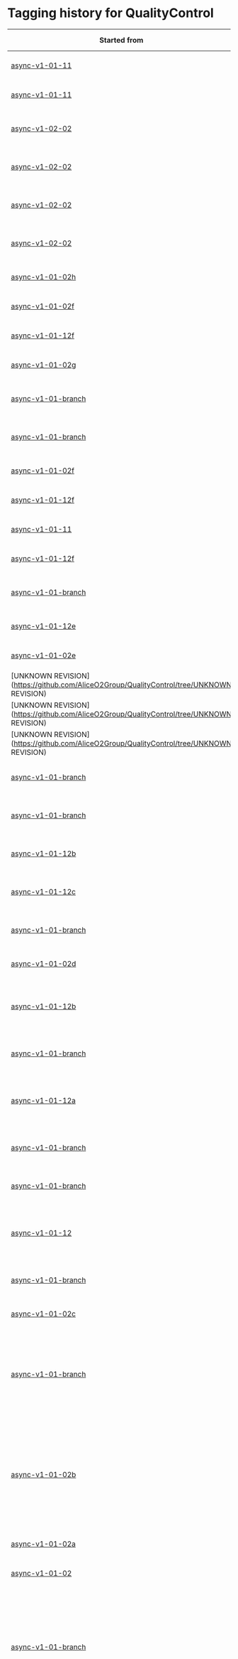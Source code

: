 # Tagging history for QualityControl

| Started from | Created tag | Operator | Associated labels | Date |
| --- | --- | --- | --- | --- |
| [async-v1-01-11](https://github.com/AliceO2Group/QualityControl/tree/async-v1-01-11) | [async-v1-01-11d](https://github.com/AliceO2Group/QualityControl/tree/async-v1-01-11d) | Alberto Caliva | async-2024-pp-apass1 | 2025-01-31 19:00 |
| [async-v1-01-11](https://github.com/AliceO2Group/QualityControl/tree/async-v1-01-11) | [async-v1-01-11c](https://github.com/AliceO2Group/QualityControl/tree/async-v1-01-11c) | Alberto Caliva | async-2024-pp-apass1 | 2025-01-31 15:38 |
| [async-v1-02-02](https://github.com/AliceO2Group/QualityControl/tree/async-v1-02-02) | [async-v1-02-07](https://github.com/AliceO2Group/QualityControl/tree/async-v1-02-07) | Alberto Caliva | async-2024-PbPb-apass1 | 2025-01-28 21:38 |
| [async-v1-02-02](https://github.com/AliceO2Group/QualityControl/tree/async-v1-02-02) | [async-v1-02-06](https://github.com/AliceO2Group/QualityControl/tree/async-v1-02-06) | Alberto Caliva | async-2024-PbPb-apass1 | 2025-01-23 19:15 |
| [async-v1-02-02](https://github.com/AliceO2Group/QualityControl/tree/async-v1-02-02) | [async-v1-02-05](https://github.com/AliceO2Group/QualityControl/tree/async-v1-02-05) | Alberto Caliva | async-2024-PbPb-apass1 | 2025-01-22 21:50 |
| [async-v1-02-02](https://github.com/AliceO2Group/QualityControl/tree/async-v1-02-02) | [async-v1-02-04](https://github.com/AliceO2Group/QualityControl/tree/async-v1-02-04) | Alberto Caliva | async-2024-PbPb-apass1 | 2025-01-21 17:04 |
| [async-v1-01-02h](https://github.com/AliceO2Group/QualityControl/tree/async-v1-01-02h) | [async-v1-01-02j](https://github.com/AliceO2Group/QualityControl/tree/async-v1-01-02j) | Alberto Caliva | async-2022-pp-apass7 | 2025-01-20 09:30 |
| [async-v1-01-02f](https://github.com/AliceO2Group/QualityControl/tree/async-v1-01-02f) | [async-v1-01-02i](https://github.com/AliceO2Group/QualityControl/tree/async-v1-01-02i) | Alberto Caliva | async-2022-pp-apass7 | 2025-01-17 22:15 |
| [async-v1-01-12f](https://github.com/AliceO2Group/QualityControl/tree/async-v1-01-12f) | [async-v1-01-12i](https://github.com/AliceO2Group/QualityControl/tree/async-v1-01-12i) | Alberto Caliva | async-2024-pp-apass1 | 2025-01-16 10:04 |
| [async-v1-01-02g](https://github.com/AliceO2Group/QualityControl/tree/async-v1-01-02g) | [async-v1-01-02h](https://github.com/AliceO2Group/QualityControl/tree/async-v1-01-02h) | Alberto Caliva | async-2022-pp-apass7 | 2025-01-13 14:42 |
| [async-v1-01-branch](https://github.com/AliceO2Group/QualityControl/tree/async-v1-01-branch) | [async-v1-01-27](https://github.com/AliceO2Group/QualityControl/tree/async-v1-01-27) | Alberto Caliva | async-2023-pbpb-apass4 | 2025-01-09 09:40 |
| [async-v1-01-branch](https://github.com/AliceO2Group/QualityControl/tree/async-v1-01-branch) | [async-v1-01-26](https://github.com/AliceO2Group/QualityControl/tree/async-v1-01-26) | Alberto Caliva | async-2023-pbpb-apass4 | 2025-01-08 12:07 |
| [async-v1-01-02f](https://github.com/AliceO2Group/QualityControl/tree/async-v1-01-02f) | [async-v1-01-02g](https://github.com/AliceO2Group/QualityControl/tree/async-v1-01-02g) | Alberto Caliva | async-2022-pp-apass7 | 2024-12-22 09:07 |
| [async-v1-01-12f](https://github.com/AliceO2Group/QualityControl/tree/async-v1-01-12f) | [async-v1-01-12h](https://github.com/AliceO2Group/QualityControl/tree/async-v1-01-12h) | Alberto Caliva | async-2024-pp-apass1 | 2024-12-20 19:11 |
| [async-v1-01-11](https://github.com/AliceO2Group/QualityControl/tree/async-v1-01-11) | [async-v1-01-25](https://github.com/AliceO2Group/QualityControl/tree/async-v1-01-25) | Alberto Caliva | async-2024-pp-apass1 | 2024-12-20 18:57 |
| [async-v1-01-12f](https://github.com/AliceO2Group/QualityControl/tree/async-v1-01-12f) | [async-v1-01-12g](https://github.com/AliceO2Group/QualityControl/tree/async-v1-01-12g) | Alberto Caliva | async-2024-pp-apass1 | 2024-12-20 15:02 |
| [async-v1-01-branch](https://github.com/AliceO2Group/QualityControl/tree/async-v1-01-branch) | [async-v1-01-24](https://github.com/AliceO2Group/QualityControl/tree/async-v1-01-24) | Alberto Caliva | async-2023-pbpb-apass4 | 2024-12-20 12:55 |
| [async-v1-01-12e](https://github.com/AliceO2Group/QualityControl/tree/async-v1-01-12e) | [async-v1-01-12f](https://github.com/AliceO2Group/QualityControl/tree/async-v1-01-12f) | Alberto Caliva | async-2024-pp-apass1 | 2024-12-12 09:59 |
| [async-v1-01-02e](https://github.com/AliceO2Group/QualityControl/tree/async-v1-01-02e) | [async-v1-01-02f](https://github.com/AliceO2Group/QualityControl/tree/async-v1-01-02f) | Chiara Zampolli | async-2022-pp-apass7 | 2024-12-05 16:17 |
| [UNKNOWN REVISION](https://github.com/AliceO2Group/QualityControl/tree/UNKNOWN REVISION) | [async-v1-02-03](https://github.com/AliceO2Group/QualityControl/tree/async-v1-02-03) | UNKNOWN OPERATOR | NO LABEL | 2024-12-05 10:26 |
| [UNKNOWN REVISION](https://github.com/AliceO2Group/QualityControl/tree/UNKNOWN REVISION) | [async-v1-02-02](https://github.com/AliceO2Group/QualityControl/tree/async-v1-02-02) | UNKNOWN OPERATOR | NO LABEL | 2024-12-05 10:26 |
| [UNKNOWN REVISION](https://github.com/AliceO2Group/QualityControl/tree/UNKNOWN REVISION) | [async-v1-02-01](https://github.com/AliceO2Group/QualityControl/tree/async-v1-02-01) | UNKNOWN OPERATOR | NO LABEL | 2024-12-05 10:26 |
| [async-v1-01-branch](https://github.com/AliceO2Group/QualityControl/tree/async-v1-01-branch) | [async-v1-01-23](https://github.com/AliceO2Group/QualityControl/tree/async-v1-01-23) | Chiara Zampolli | async-2023-pbpb-apass4 | 2024-11-20 18:22 |
| [async-v1-01-branch](https://github.com/AliceO2Group/QualityControl/tree/async-v1-01-branch) | [async-v1-01-22](https://github.com/AliceO2Group/QualityControl/tree/async-v1-01-22) | Chiara Zampolli | async-2023-pbpb-apass4 | 2024-11-20 16:44 |
| [async-v1-01-12b](https://github.com/AliceO2Group/QualityControl/tree/async-v1-01-12b) | [async-v1-01-12e](https://github.com/AliceO2Group/QualityControl/tree/async-v1-01-12e) | Alberto Caliva | async-2024-pbpb-cpass0 | 2024-11-07 15:07 |
| [async-v1-01-12c](https://github.com/AliceO2Group/QualityControl/tree/async-v1-01-12c) | [async-v1-01-12d](https://github.com/AliceO2Group/QualityControl/tree/async-v1-01-12d) | Alberto Caliva | async-2024-PbPb-cpass0 | 2024-11-03 17:26 |
| [async-v1-01-branch](https://github.com/AliceO2Group/QualityControl/tree/async-v1-01-branch) | [async-v1-01-21](https://github.com/AliceO2Group/QualityControl/tree/async-v1-01-21) | Alberto Caliva | async-2023-pbpb-apass4 | 2024-11-02 09:07 |
| [async-v1-01-02d](https://github.com/AliceO2Group/QualityControl/tree/async-v1-01-02d) | [async-v1-01-02e](https://github.com/AliceO2Group/QualityControl/tree/async-v1-01-02e) | Alberto Caliva | async-2022-pp-apass7 | 2024-10-17 20:52 |
| [async-v1-01-12b](https://github.com/AliceO2Group/QualityControl/tree/async-v1-01-12b) | [async-v1-01-12c](https://github.com/AliceO2Group/QualityControl/tree/async-v1-01-12c) | Alberto Caliva | async-2024-pp-apass1<br>async-2024-pp-cpass0 | 2024-10-08 15:28 |
| [async-v1-01-branch](https://github.com/AliceO2Group/QualityControl/tree/async-v1-01-branch) | [async-v1-01-20](https://github.com/AliceO2Group/QualityControl/tree/async-v1-01-20) | Alberto Caliva | async-2023-pbpb-apass4 | 2024-10-08 15:07 |
| [async-v1-01-12a](https://github.com/AliceO2Group/QualityControl/tree/async-v1-01-12a) | [async-v1-01-12b](https://github.com/AliceO2Group/QualityControl/tree/async-v1-01-12b) | Alberto Caliva | async-2024-pp-apass1<br>async-2024-pp-cpass0 | 2024-09-27 11:41 |
| [async-v1-01-branch](https://github.com/AliceO2Group/QualityControl/tree/async-v1-01-branch) | [async-v1-01-19](https://github.com/AliceO2Group/QualityControl/tree/async-v1-01-19) | Alberto Caliva | async-2023-pbpb-apass4 | 2024-09-27 11:10 |
| [async-v1-01-branch](https://github.com/AliceO2Group/QualityControl/tree/async-v1-01-branch) | [async-v1-01-18](https://github.com/AliceO2Group/QualityControl/tree/async-v1-01-18) | Chiara Zampolli | async-2023-pbpb-apass4 | 2024-09-06 14:17 |
| [async-v1-01-12](https://github.com/AliceO2Group/QualityControl/tree/async-v1-01-12) | [async-v1-01-12a](https://github.com/AliceO2Group/QualityControl/tree/async-v1-01-12a) | Chiara Zampolli | async-2024-pp-apass1<br>async-2024-pp-cpass0 | 2024-08-30 11:13 |
| [async-v1-01-branch](https://github.com/AliceO2Group/QualityControl/tree/async-v1-01-branch) | [async-v1-01-17](https://github.com/AliceO2Group/QualityControl/tree/async-v1-01-17) | Alberto Caliva | async-2023-pbpb-apass4 | 2024-08-29 10:57 |
| [async-v1-01-02c](https://github.com/AliceO2Group/QualityControl/tree/async-v1-01-02c) | [async-v1-01-02d](https://github.com/AliceO2Group/QualityControl/tree/async-v1-01-02d) | Alberto Caliva | async-2022-pp-apass7 | 2024-08-28 16:36 |
| [async-v1-01-branch](https://github.com/AliceO2Group/QualityControl/tree/async-v1-01-branch) | [async-v1-01-16](https://github.com/AliceO2Group/QualityControl/tree/async-v1-01-16) | Chiara Zampolli | async-2023-pbpb-apass4<br>async-2024-pp-apass1<br>async-2024-pp-cpass0 | 2024-08-26 14:08 |
| [async-v1-01-02b](https://github.com/AliceO2Group/QualityControl/tree/async-v1-01-02b) | [async-v1-01-02c](https://github.com/AliceO2Group/QualityControl/tree/async-v1-01-02c) | Alberto Caliva | async-2022-pp-apass7<br>async-2023-pp-apass4<br>async-2024-pp-apass1<br>async-2024-pp-cpass0 | 2024-08-22 15:20 |
| [async-v1-01-02a](https://github.com/AliceO2Group/QualityControl/tree/async-v1-01-02a) | [async-v1-01-02b](https://github.com/AliceO2Group/QualityControl/tree/async-v1-01-02b) | Alberto Caliva | async-2022-pp-apass7 | 2024-08-14 18:15 |
| [async-v1-01-02](https://github.com/AliceO2Group/QualityControl/tree/async-v1-01-02) | [async-v1-01-02a](https://github.com/AliceO2Group/QualityControl/tree/async-v1-01-02a) | Alberto Caliva | async-2022-pp-apass7 | 2024-08-08 18:41 |
| [async-v1-01-branch](https://github.com/AliceO2Group/QualityControl/tree/async-v1-01-branch) | [async-v1-01-12](https://github.com/AliceO2Group/QualityControl/tree/async-v1-01-12) | Chiara Zampolli | async-2023-pbpb-apass4<br>async-2024-pp-apass1<br>async-2022-pp-apass7<br>async-2024-pp-cpass0 | 2024-07-15 16:15 |
| [async-v1-01-branch](https://github.com/AliceO2Group/QualityControl/tree/async-v1-01-branch) | [async-v1-01-11](https://github.com/AliceO2Group/QualityControl/tree/async-v1-01-11) | Chiara Zampolli | async-2023-pbpb-apass4<br>async-2024-pp-apass1<br>async-2022-pp-apass7<br>async-2024-pp-cpass0 | 2024-07-12 13:08 |
| [async-v1-01-branch](https://github.com/AliceO2Group/QualityControl/tree/async-v1-01-branch) | [async-v1-01-10](https://github.com/AliceO2Group/QualityControl/tree/async-v1-01-10) | Chiara Zampolli | async-2023-pbpb-apass4<br>async-2024-pp-apass1<br>async-2022-pp-apass7<br>async-2024-pp-cpass0 | 2024-07-02 11:54 |
| [async-v1-01-branch](https://github.com/AliceO2Group/QualityControl/tree/async-v1-01-branch) | [async-v1-01-09](https://github.com/AliceO2Group/QualityControl/tree/async-v1-01-09) | Benedikt Volkel | async-2023-pbpb-apass4<br>async-2024-pp-apass1<br>async-2022-pp-apass7<br>async-2024-pp-cpass0 | 2024-06-26 19:37 |
| [async-v1-01-branch](https://github.com/AliceO2Group/QualityControl/tree/async-v1-01-branch) | [async-v1-01-08](https://github.com/AliceO2Group/QualityControl/tree/async-v1-01-08) | Benedikt Volkel | async-2023-pbpb-apass4<br>async-2024-pp-apass1<br>async-2022-pp-apass7<br>async-2024-pp-cpass0 | 2024-06-21 19:27 |
| [async-v1-01-branch](https://github.com/AliceO2Group/QualityControl/tree/async-v1-01-branch) | [async-v1-01-07](https://github.com/AliceO2Group/QualityControl/tree/async-v1-01-07) | Benedikt Volkel | async-2023-pbpb-apass4<br>async-2024-pp-apass1<br>async-2022-pp-apass7<br>async-2024-pp-cpass0 | 2024-06-21 15:14 |
| [async-v1-01-branch](https://github.com/AliceO2Group/QualityControl/tree/async-v1-01-branch) | [async-v1-01-06](https://github.com/AliceO2Group/QualityControl/tree/async-v1-01-06) | Benedikt Volkel | async-2023-pbpb-apass4<br>async-2024-pp-apass1<br>async-2022-pp-apass7<br>async-2024-pp-cpass0 | 2024-06-20 17:56 |
| [async-v1-01-branch](https://github.com/AliceO2Group/QualityControl/tree/async-v1-01-branch) | [async-v1-01-05](https://github.com/AliceO2Group/QualityControl/tree/async-v1-01-05) | Benedikt Volkel | async-2023-pbpb-apass4<br>async-2024-pp-apass1<br>async-2022-pp-apass7<br>async-2024-pp-cpass0 | 2024-06-06 11:59 |
| [UNKNOWN START](https://github.com/AliceO2Group/QualityControl/tree/UNKNOWN START) | [async-v1-01-04](https://github.com/AliceO2Group/QualityControl/tree/async-v1-01-04) | UNKNOWN OPERATOR | NO LABEL | 2024-05-29 17:17 |
| [UNKNOWN REVISION](https://github.com/AliceO2Group/QualityControl/tree/UNKNOWN REVISION) | [async-v1-01-15](https://github.com/AliceO2Group/QualityControl/tree/async-v1-01-15) | UNKNOWN OPERATOR | NO LABEL | 2024-05-29 17:17 |
| [UNKNOWN REVISION](https://github.com/AliceO2Group/QualityControl/tree/UNKNOWN REVISION) | [async-v1-01-14](https://github.com/AliceO2Group/QualityControl/tree/async-v1-01-14) | UNKNOWN OPERATOR | NO LABEL | 2024-05-29 17:17 |
| [UNKNOWN REVISION](https://github.com/AliceO2Group/QualityControl/tree/UNKNOWN REVISION) | [async-v1-01-13](https://github.com/AliceO2Group/QualityControl/tree/async-v1-01-13) | UNKNOWN OPERATOR | NO LABEL | 2024-05-29 17:17 |
| [UNKNOWN START](https://github.com/AliceO2Group/QualityControl/tree/UNKNOWN START) | [async-v1-01-03](https://github.com/AliceO2Group/QualityControl/tree/async-v1-01-03) | UNKNOWN OPERATOR | NO LABEL | 2024-05-14 12:08 |
| [UNKNOWN START](https://github.com/AliceO2Group/QualityControl/tree/UNKNOWN START) | [async-v1-01-02](https://github.com/AliceO2Group/QualityControl/tree/async-v1-01-02) | UNKNOWN OPERATOR | NO LABEL | 2024-05-14 12:08 |
| [UNKNOWN START](https://github.com/AliceO2Group/QualityControl/tree/UNKNOWN START) | [async-v1-01-01](https://github.com/AliceO2Group/QualityControl/tree/async-v1-01-01) | UNKNOWN OPERATOR | NO LABEL | 2024-05-03 11:12 |
| [UNKNOWN START](https://github.com/AliceO2Group/QualityControl/tree/UNKNOWN START) | [async-20221212.1-alidist-master](https://github.com/AliceO2Group/QualityControl/tree/async-20221212.1-alidist-master) | UNKNOWN OPERATOR | NO LABEL | 2022-12-12 09:07 |
| [UNKNOWN START](https://github.com/AliceO2Group/QualityControl/tree/UNKNOWN START) | [async-20221209.1-alidist-master](https://github.com/AliceO2Group/QualityControl/tree/async-20221209.1-alidist-master) | UNKNOWN OPERATOR | NO LABEL | 2022-12-07 14:20 |
